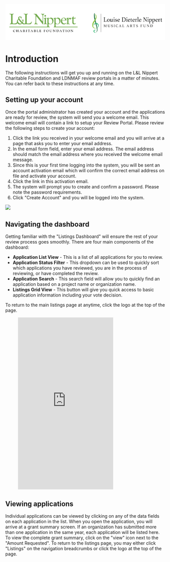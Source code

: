 ![logo](_media/logo.png)

# Introduction
The following instructions will get you up and running on the L&L Nippert Charitable Foundation and LDNMAF review portals in a matter of minutes. You can refer back to these instructions at any time.

## Setting up your account
Once the portal administrator has created your account and the applications are ready for review, the system will send you a welcome email. This welcome email will contain a link to setup your Review Portal. Please review the following steps to create your account: 
 1. Click the link you received in your welcome email and you will arrive at a page that asks you to enter your email address. 
 2. In the email form field, enter your email address. The email address should match the email address where you received the welcome email message. 
 3. Since this is your first time logging into the system, you will be sent an account activation email which will confirm the correct email address on file and activate your account. 
 4. Click the link in this activation email.
 5. The system will prompt you to create and confirm a password. Please note the password requirements.
 6. Click "Create Account" and you will be logged into the system.  

[![](http://img.youtube.com/vi/AW5b2zGtctU/0.jpg)](http://www.youtube.com/watch?v=AW5b2zGtctU "")

## Navigating the dashboard
Getting familiar with the "Listings Dashboard" will ensure the rest of your review process goes smoothly. There are four main components of the dashboard: 
 * **Application List View** - This is a list of all applications for you to review. 
 * **Application Status Filter** - This dropdown can be used to quickly sort which applications you have reviewed, you are in the process of reviewing, or have completed the review. 
 * **Application Search** - This search field will allow you to quickly find an application based on a project name or organization name. 
 * **Listings Grid View** - This button will give you quick access to basic application information including your vote decision. 

To return to the main listings page at anytime, click the logo at the top of the page. 

<figure class="video_container">
  <iframe  height="540" src="https://www.youtube.com/embed/xkDyuP3E3Og" frameborder="0" allowfullscreen="true"> </iframe>
</figure>      

## Viewing applications
Individual applications can be viewed by clicking on any of the data fields on each application in the list. When you open the application, you will arrive at a grant summary screen. If an organization has submitted more than one application in the same year, each application will be listed here. To view the complete grant summary, click on the "view" icon next to the "Amount Requested". To return to the listings page, you may either click "Listings" on the navigation breadcrumbs or click the logo at the top of the page.    
